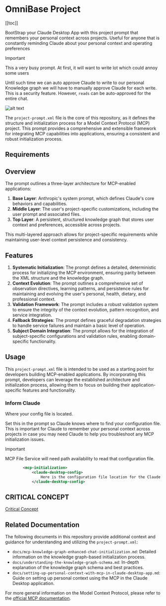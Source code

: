 # OmniBase Project

[[toc]]

BootStrap your Claude Desktop App with this project prompt that remembers your personal context across projects. Useful for anyone that is constantly reminding Claude about your personal context and operating preferences

> [!IMPORTANT]
> This a very busy prompt. At first, it will want to write lot which could annoy some users
>
>Until such time we can auto approve Claude to write to our personal Knowledge graph we will have to manually approve Claude for each write. This is a security feature. However, `reads` can be auto-approved for the entire chat.

![alt text](img/readme-01.png)

The `project-prompt.xml` file is the core of this repository, as it defines the structure and initialization process for a Model Context Protocol (MCP) project. This prompt provides a comprehensive and extensible framework for integrating MCP capabilities into applications, ensuring a consistent and robust initialization process.

## Requirements

## Overview

The prompt outlines a three-layer architecture for MCP-enabled applications:

1. **Base Layer**: Anthropic's system prompt, which defines Claude's core behaviors and capabilities.
2. **Middle Layer**: The user's project-specific customizations, including the user prompt and associated files.
3. **Top Layer**: A persistent, structured knowledge graph that stores user context and preferences, accessible across projects.

This multi-layered approach allows for project-specific requirements while maintaining user-level context persistence and consistency.

## Features

1. **Systematic Initialization**: The prompt defines a detailed, deterministic process for initializing the MCP environment, ensuring parity between the XML structure and the knowledge graph.
2. **Context Evolution**: The prompt outlines a comprehensive set of observation directives, learning patterns, and persistence rules for maintaining and evolving the user's personal, health, dietary, and professional context.
3. **Validation Framework**: The prompt includes a robust validation system to ensure the integrity of the context evolution, pattern recognition, and service integration.
4. **Fallback Strategies**: The prompt defines graceful degradation strategies to handle service failures and maintain a basic level of operation.
5. **Subject Domain Integration**: The prompt allows for the integration of subject-specific configurations and validation rules, enabling domain-specific functionality.

## Usage

This `project-prompt.xml` file is intended to be used as a starting point for developers building MCP-enabled applications. By incorporating this prompt, developers can leverage the established architecture and initialization process, allowing them to focus on building their application-specific features and functionality.

### Inform Claude

Where your config file is located.

Set this in the prompt so Claude knows where to find your configuration file. This is important for Claude to remember your personal context across projects in case you may need Claude to help you troubleshoot any MCP initialization issues.

> [!IMPORTANT]
> MCP File Service will need path availability to read that configuration file.

```xml
        <mcp-initialization>
            <claude-desktop-config>
                Here is the configuration file location for the Claude Desktop App which contains all MCP services initialization parameters: "C:\Users\shane\AppData\Roaming\Claude\claude_desktop_config.json"
            </claude-desktop-config>
```

## CRITICAL CONCEPT

[Critical Concept](./CRITICAL.md)

## Related Documentation

The following documents in this repository provide additional context and guidance for understanding and utilizing the `project-prompt.xml`:

- `docs/mcp-knowledge-graph-enhanced-chat-initialization.md`: Detailed information on the knowledge graph-based initialization process.
- `docs/understanding-the-knowledge-graph-schema.md`: In-depth explanation of the knowledge graph schema and best practices.
- `docs/setting-up-personal-context-with-mcp-in-claude-desktop-app.md`: Guide on setting up personal context using the MCP in the Claude Desktop application.

For more general information on the Model Context Protocol, please refer to the [official MCP documentation](https://modelcontextprotocol.io).
